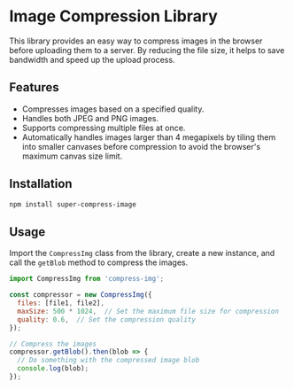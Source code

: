 # Image Compression Library

This library provides an easy way to compress images in the browser before uploading them to a server. By reducing the file size, it helps to save bandwidth and speed up the upload process.

## Features

- Compresses images based on a specified quality.
- Handles both JPEG and PNG images.
- Supports compressing multiple files at once.
- Automatically handles images larger than 4 megapixels by tiling them into smaller canvases before compression to avoid the browser's maximum canvas size limit.

## Installation

```bash
npm install super-compress-image
```

## Usage

Import the `CompressImg` class from the library, create a new instance, and call the `getBlob` method to compress the images.

```javascript
import CompressImg from 'compress-img';

const compressor = new CompressImg({
  files: [file1, file2],
  maxSize: 500 * 1024,  // Set the maximum file size for compression
  quality: 0.6,  // Set the compression quality
});

// Compress the images
compressor.getBlob().then(blob => {
  // Do something with the compressed image blob
  console.log(blob);
});
```

